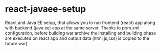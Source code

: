 # react-javaee-setup
React and Java EE setup, that allows you to run frontend (react) app along with backend (java ee) app at the same server. 
Thanks to pom.xml configuration, before building war archive the installing and building phase are executed on react app and output data (html,js,css) is copied to the future war)   
